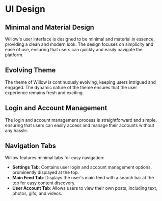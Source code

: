 # UI Design

## Minimal and Material Design
Willow's user interface is designed to be minimal and material in essence, providing a clean and modern look. The design focuses on simplicity and ease of use, ensuring that users can quickly and easily navigate the platform.

## Evolving Theme
The theme of Willow is continuously evolving, keeping users intrigued and engaged. The dynamic nature of the theme ensures that the user experience remains fresh and exciting.

## Login and Account Management
The login and account management process is straightforward and simple, ensuring that users can easily access and manage their accounts without any hassle.

## Navigation Tabs
Willow features minimal tabs for easy navigation:
- **Settings Tab**: Contains user login and account management options, prominently displayed at the top.
- **Main Feed Tab**: Displays the user's main feed with a search bar at the top for easy content discovery.
- **User Account Tab**: Allows users to view their own posts, including text, photos, gifs, and videos.
